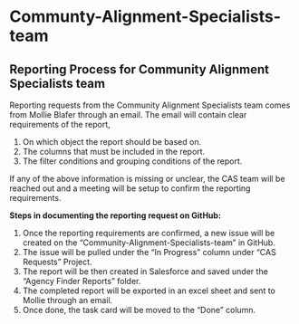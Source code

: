 # Communty-Alignment-Specialists-team

## Reporting Process for Community Alignment Specialists team 

Reporting requests from the Community Alignment Specialists team comes from Mollie Blafer through an email. The email will contain clear requirements of the report, 

1.	On which object the report should be based on.
2.	The columns that must be included in the report.
3.	The filter conditions and grouping conditions of the report.

If any of the above information is missing or unclear, the CAS team will be reached out and a meeting will be setup to confirm the reporting requirements.

**Steps in documenting the reporting request on GitHub:**

1.	Once the reporting requirements are confirmed, a new issue will be created on the “Community-Alignment-Specialists-team” in GitHub. 
2.	The issue will be pulled under the “In Progress” column under “CAS Requests” Project. 
3.	The report will be then created in Salesforce and saved under the “Agency Finder Reports” folder.
4.	The completed report will be exported in an excel sheet and sent to Mollie through an email.
5.	Once done, the task card will be moved to the “Done” column.



